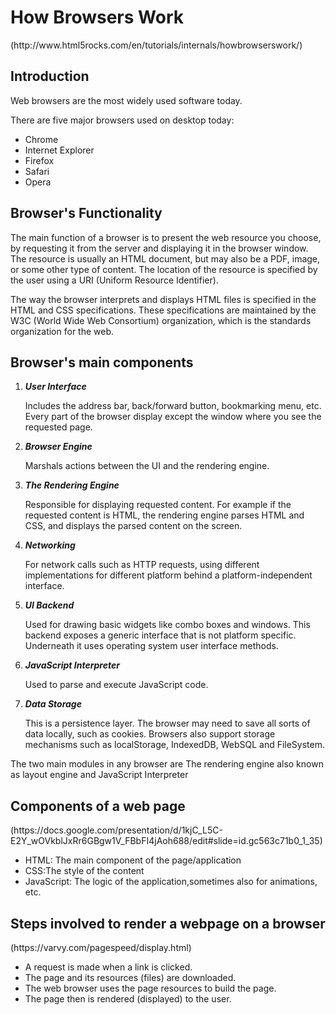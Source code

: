 <h1>How Browsers Work</h1>(http://www.html5rocks.com/en/tutorials/internals/howbrowserswork/)
<h2>Introduction</h2>
<p>Web browsers are the most widely used software today.</p>
<p>There are five major browsers used on desktop today: 
		<ul>
		<li>Chrome</li>
		<li>Internet Explorer</li>
		<li>Firefox</li>
		<li>Safari</li>
		<li>Opera</li>
		</ul></p>

<h2>Browser's Functionality</h2>
<p>The main function of a browser is to present the web resource you choose, by requesting it from the server and displaying it in the browser window. The resource is usually an HTML document, but may also be a PDF, image, or some other type of content. The location of the resource is specified by the user using a URI (Uniform Resource Identifier).</p>
<p>The way the browser interprets and displays HTML files is specified in the HTML and CSS specifications. These specifications are maintained by the W3C (World Wide Web Consortium) organization, which is the standards organization for the web. </p>

<h2>Browser's main components</h2>
	<ol>
		<li><em><strong>User Interface</strong></em>
		<p>Includes the address bar, back/forward button, bookmarking menu, etc. Every part of the browser display except the window where you see the requested page.</p></li>
		<li><em><strong>Browser Engine</strong></em>
		<p>Marshals actions between the UI and the rendering engine.</p></li>
		<li><em><strong>The Rendering Engine</strong></em>
		<p>Responsible for displaying requested content. For example if the requested content is HTML, the rendering engine parses HTML and CSS, and displays the parsed content on the screen.</p></li>
		<li><em><strong>Networking</strong></em>
		<p>For network calls such as HTTP requests, using different implementations for different platform behind a platform-independent interface.</p></li>
		<li><em><strong>UI Backend</strong></em>
		<p>Used for drawing basic widgets like combo boxes and windows. This backend exposes a generic interface that is not platform specific. Underneath it uses operating system user interface methods.</p></li>
		<li><em><strong>JavaScript Interpreter</strong></em>
		<p>Used to parse and execute JavaScript code.</p></li>
		<li><em><strong>Data Storage</strong></em>
		<p>This is a persistence layer. The browser may need to save all sorts of data locally, such as cookies. Browsers also support storage mechanisms such as localStorage, IndexedDB, WebSQL and FileSystem.</p></li>
	</ol>
	<p>The two main modules in any browser are The rendering engine also known as layout engine and JavaScript Interpreter</p>

<h2>Components of a web page</h2>(https://docs.google.com/presentation/d/1kjC_L5C-E2Y_wOVkblJxRr6GBgw1V_FBbFI4jAoh688/edit#slide=id.gc563c71b0_1_35)
	<ul>
		<li>HTML: The main component of the page/application</li>
		<li>CSS:The style of the content</li>
		<li>JavaScript: The logic of the application,sometimes also for animations, etc.</li>
	</ul>

<h2>Steps involved to render a webpage on a browser</h2>(https://varvy.com/pagespeed/display.html)
	<ul>
		<li>A request is made when a link is clicked. </li>
		<li>The page and its resources (files) are downloaded. </li>
		<li>The web browser uses the page resources to build the page. </li>
		<li>The page then is rendered (displayed) to the user. </li>
	</ul>
